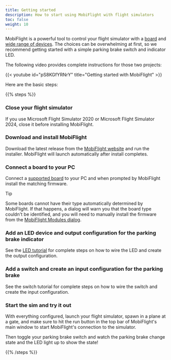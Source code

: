 ```yaml
---
title: Getting started
description: How to start using MobiFlight with flight simulators
toc: false
weight: 10
---
```


MobiFlight is a powerful tool to control your flight simulator with a [board](/boards/) and [wide range of devices](/devices/). The choices can be overwhelming at first, so we recommend getting started with a simple parking brake switch and indicator LED.

The following video provides complete instructions for those two projects:

{{< youtube id="pS8KGfYRNrY" title="Getting started with MobiFlight" >}}

Here are the basic steps:

{{% steps %}}

### Close your flight simulator

If you use Microsoft Flight Simulator 2020 or Microsoft Flight Simulator 2024, close it before installing
MobiFlight.

### Download and install MobiFlight

Download the latest release from the [MobiFlight website](https://www.mobiflight.com/en/download.html) and
run the installer. MobiFlight will launch automatically after install completes.

### Connect a board to your PC

Connect a [supported board](/boards/) to your PC and when prompted by MobiFlight install the matching
firmware.

> [!TIP]
> Some boards cannot have their type automatically determined by MobiFlight. If that happens, a dialog
> will warn you that the board type couldn't be identified, and you will need to manually install the firmware
> from the [MobiFlight Modules dialog](/features/modules/).

### Add an LED device and output configuration for the parking brake indicator

See the [LED tutorial](/devices/led) for complete steps on how to wire the LED and create the output configuration.

### Add a switch and create an input configuration for the parking brake

See the switch tutorial for complete steps on how to wire the switch and create the input configuration.

### Start the sim and try it out

With everything configured, launch your flight simulator, spawn in a plane at a gate, and make
sure to hit the run button in the top bar of MobiFlight's main window to start MobiFlight's connection
to the simulator.

Then toggle your parking brake switch and watch the parking brake change state and the LED light up
to show the state!

{{% /steps %}}
